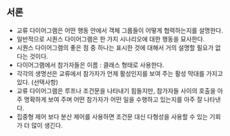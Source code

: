 ## 서론
- 교류 다이어그램은 어떤 행동 안에서 객체 그룹들이 어떻게 협력하는지를 설명한다.
- 일반적으로 시퀀스 다이어그램은 한 가지 시나리오에 대한 행동을 묘사한다.
- 시퀀스 다이어그램의 좋은 점 중 하나는 표시한 것에 대해서 거의 설명할 필요가 없다는 것이다.
- 다이어그램에서 참가자들은 이름 : 클래스 형태로 사용한다.
- 각각의 생명선은 교류에서 참가자가 언제 활성인지를 보여 주는 활성 막대를 가지고 있다. (선택사항)
- 교류 다이어그램은 루프나 조건문을 나타내기 힘들지만, 참가자들 사이의 호출을 아주 명확하게 보여 주며 어떤 참가자가 어떤 일을 수행하고 있는지를 아주 잘 나타낸다.
- 집중형 제어 보다 분산 제어를 사용하면 조건문 대신 다형성을 사용할 수 있는 기회가 더 많이 생긴다.


